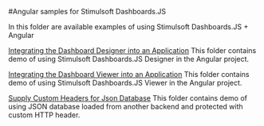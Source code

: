 #Angular samples for Stimulsoft Dashboards.JS

In this folder are available examples of using Stimulsoft Dashboards.JS + Angular

[Integrating the Dashboard Designer into an Application](https://github.com/stimulsoft/Samples-Dashboards-JS/tree/master/Angular/Integrating%20the%20Dashboard%20Designer%20into%20an%20Application)
This folder contains demo of using Stimulsoft Dashboards.JS Designer in the Angular project.

[Integrating the Dashboard Viewer into an Application](https://github.com/stimulsoft/Samples-Dashboards-JS/tree/master/Angular/Integrating%20the%20Dashboard%20Viewer%20into%20an%20Application)
This folder contains demo of using Stimulsoft Dashboards.JS Viewer in the Angular project.

[Supply Custom Headers for Json Database](https://github.com/stimulsoft/Samples-Dashboards-JS/tree/master/Angular/Support%20Custom%20Headers%20for%20Json%20Database)
This folder contains demo of using JSON database loaded from another backend and protected with custom HTTP header.
